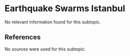 # Earthquake Swarms Istanbul

No relevant information found for this subtopic.

## References

No sources were used for this subtopic.
